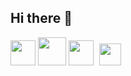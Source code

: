## Hi there 👋

<p align="left"> 
  <a>
    <img src='https://static.cdnlogo.com/logos/c/68/c-sharp-800x800.png' alt='' width='40px'/>
  </a>
  <a>
    <img src='https://pngimg.com/uploads/letter_c/letter_c_PNG22.png' alt='' width='45px'/>
  </a>
  <a>
    <img src='https://gitlab.com/uploads/-/system/group/avatar/407840/lua.png' alt='' width='40px'/>
  </a>
  <a>
    <img style='margin-left: 5px' src='https://th.bing.com/th/id/R.7d567b2eb55280ac35ff2b139d85f5e5?rik=GFuqETvR8bwLsA&riu=http%3a%2f%2fclipart-library.com%2fimages_k%2fpython-logo-transparent%2fpython-logo-transparent-5.png&ehk=q3Ke%2fUNdpHLXNSnzqqcJIdmy2os3r1eI2v%2fkCkef2II%3d&risl=&pid=ImgRaw&r=0' alt='' width='35px'/>
  </a>
</p>
